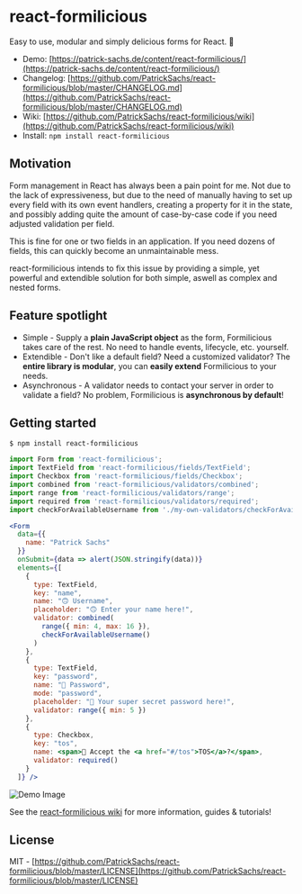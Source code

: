# react-formilicious

Easy to use, modular and simply delicious forms for React. 📝

* Demo: [https://patrick-sachs.de/content/react-formilicious/](https://patrick-sachs.de/content/react-formilicious/)
* Changelog: [https://github.com/PatrickSachs/react-formilicious/blob/master/CHANGELOG.md](https://github.com/PatrickSachs/react-formilicious/blob/master/CHANGELOG.md)
* Wiki: [https://github.com/PatrickSachs/react-formilicious/wiki](https://github.com/PatrickSachs/react-formilicious/wiki)
* Install: `npm install react-formilicious`

## Motivation

Form management in React has always been a pain point for me. Not due to the lack of expressiveness, but due to the need of manually having to set up every field with its own event handlers, creating a property for it in the state, and possibly adding quite the amount of case-by-case code if you need adjusted validation per field.

This is fine for one or two fields in an application. If you need dozens of fields, this can quickly become an unmaintainable mess.

react-formilicious intends to fix this issue by providing a simple, yet powerful and extendible solution for both simple, aswell as complex and nested forms.

## Feature spotlight

* Simple - Supply a **plain JavaScript object** as the form, Formilicious takes care of the rest. No need to handle events, lifecycle, etc. yourself.
* Extendible - Don't like a default field? Need a customized validator? The **entire library is modular**, you can **easily extend** Formilicious to your needs.
* Asynchronous - A validator needs to contact your server in order to validate a field? No problem, Formilicious is **asynchronous by default**!

## Getting started

```shell
$ npm install react-formilicious
```

```jsx
import Form from 'react-formilicious';
import TextField from 'react-formilicious/fields/TextField';
import Checkbox from 'react-formilicious/fields/Checkbox';
import combined from 'react-formilicious/validators/combined';
import range from 'react-formilicious/validators/range';
import required from 'react-formilicious/validators/required';
import checkForAvailableUsername from './my-own-validators/checkForAvailableUsername';

<Form
  data={{
    name: "Patrick Sachs"
  }}
  onSubmit={data => alert(JSON.stringify(data))}
  elements={[
    {
      type: TextField,
      key: "name",
      name: "🙃 Username",
      placeholder: "🙃 Enter your name here!",
      validator: combined(
        range({ min: 4, max: 16 }),
        checkForAvailableUsername()
      )
    },
    {
      type: TextField,
      key: "password",
      name: "🔑 Password",
      mode: "password",
      placeholder: "🔑 Your super secret password here!",
      validator: range({ min: 5 })
    },
    {
      type: Checkbox,
      key: "tos",
      name: <span>📄 Accept the <a href="#/tos">TOS</a>?</span>,
      validator: required()
    }
  ]} />
```

![Demo Image](https://patrick-sachs.de/content/react-formilicious/demo.png)

See the [react-formilicious wiki](https://github.com/PatrickSachs/react-formilicious/wiki) for more information, guides & tutorials!

## License

MIT - [https://github.com/PatrickSachs/react-formilicious/blob/master/LICENSE](https://github.com/PatrickSachs/react-formilicious/blob/master/LICENSE)